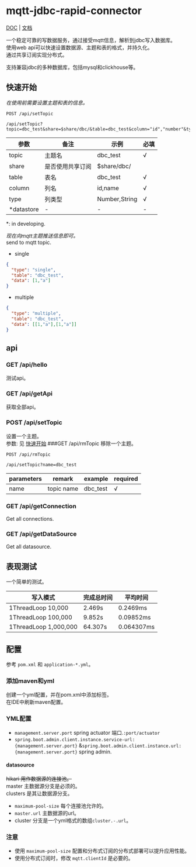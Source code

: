 # mqtt-jdbc-rapid-connector

[DOC](README.md) | [文档](README_zh.md)

一个稳定可靠的写数据服务，通过接受mqtt信息，解析到jdbc写入数据库。  
使用web api可以快速设置数据源、主题和表的格式，并持久化。  
通过共享订阅实现分布式。

支持兼容jdbc的多种数据库，包括mysql和clickhouse等。

## 快速开始

*在使用前需要设置主题和表的信息。*

```
POST /api/setTopic
 
/api/setTopic?topic=dbc_test&share=$share/dbc/&table=dbc_test&column="id","number"&type=Number,String
```

|参数|备注|示例|必填|
|---|---|---|---|
|topic|主题名|dbc_test|√|
|share|是否使用共享订阅|$share/dbc/||
|table|表名|dbc_test|√|
|column|列名|id,name|√|
|type|列类型|Number,String|√|
|*datastore|-|-|-|
*: in developing.

*现在向mqtt主题推送信息即可。*  
send to mqtt topic.
- single
```json
{
  "type": "single",
  "table": "dbc_test",
  "data": [1,"a"]
}
```
- multiple
```json
{
  "type": "multiple",
  "table": "dbc_test",
  "data": [[1,"a"],[1,"a"]]
}
```
## api
### GET  /api/hello
测试api。
### GET  /api/getApi
获取全部api。
### POST /api/setTopic
设置一个主题。  
参数: 见 [快速开始](#快速开始)
###GET  /api/rmTopic
移除一个主题。
```
POST /api/rmTopic

/api/setTopic?name=dbc_test
```

|parameters|remark|example|required|
|---|---|---|---|
|name|topic name|dbc_test|√|
### GET  /api/getConnection
Get all connections.
### GET  /api/getDataSource
Get all datasource.

## 表现测试
一个简单的测试。

|写入模式|完成总时间|平均时间|
|---|---|---|
|1ThreadLoop 10,000|2.469s|0.2469ms|
|1ThreadLoop 100,000|9.852s|0.09852ms|
|1ThreadLoop 1,000,000|64.307s|0.064307ms|

## 配置
参考 `pom.xml` 和 `application-*.yml`。
### 添加maven和yml
创建一个yml配置，并在pom.xml中添加标签。  
在IDE中刷新maven配置。
### YML配置
- `management.server.port` spring actuator 端口.`:port/actuator`
- `spring.boot.admin.client.instance.service-url: {management.server.port}` &`spring.boot.admin.client.instance.url: {management.server.port}` spring admin.
#### datasource
~~hikari 用作数据源的连接池。~~  
master 主数据源分支是必须的。  
clusters 是其让数据源分支。
- `maximum-pool-size` 每个连接池允许的。
- `master.url` 主数据源的url。
- cluster 分支是一个yml格式的数组`cluster.-.url`。
### 注意
- 使用 `maximum-pool-size` 配置和分布式订阅的分布式部署可以提升应用性能。
- 使用分布式订阅时，修改 `mqtt.clientId` 是必要的。
